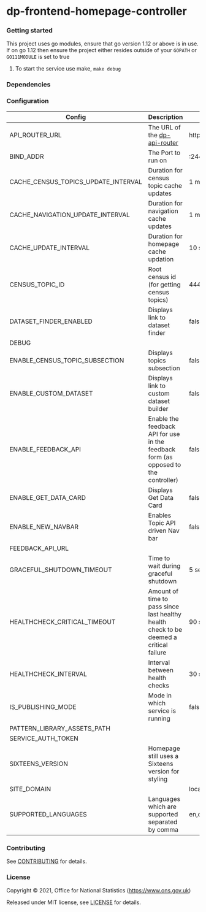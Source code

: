 dp-frontend-homepage-controller
================

### Getting started

This project uses go modules, ensure that go version 1.12 or above is in use.
If on go 1.12 then ensure the project either resides outside of your `GOPATH` or `GO111MODULE` is set to true

1. To start the service use make, `make debug`

### Dependencies

### Configuration

| Config                              | Description                                                                            | Default                   |
|-------------------------------------|----------------------------------------------------------------------------------------|---------------------------|
| API_ROUTER_URL                      | The URL of the [dp-api-router](https://github.com/ONSdigital/dp-api-router)            | http://localhost:23200/v1 |
| BIND_ADDR                           | The Port to run on                                                                     | :24400                    |
| CACHE_CENSUS_TOPICS_UPDATE_INTERVAL | Duration for census topic cache updates                                                | 1 minute                  |
| CACHE_NAVIGATION_UPDATE_INTERVAL    | Duration for navigation cache updates                                                  | 1 minute                  |
| CACHE_UPDATE_INTERVAL               | Duration for homepage cache updation                                                   | 10 seconds                |
| CENSUS_TOPIC_ID                     | Root census id (for getting census topics)                                             | 4445                      |
| DATASET_FINDER_ENABLED              | Displays link to dataset finder                                                        | false                     |
| DEBUG                               |                                                                                        |                           |
| ENABLE_CENSUS_TOPIC_SUBSECTION      | Displays topics subsection                                                             | false                     |
| ENABLE_CUSTOM_DATASET               | Displays link to custom dataset builder                                                | false                     |
| ENABLE_FEEDBACK_API                 | Enable the feedback API for use in the feedback form (as opposed to the controller)    | false                     |
| ENABLE_GET_DATA_CARD                | Displays Get Data Card                                                                 | false                     |
| ENABLE_NEW_NAVBAR                   | Enables Topic API driven Nav bar                                                       | false                     |
| FEEDBACK_API_URL                    |                                                                                        |                           |
| GRACEFUL_SHUTDOWN_TIMEOUT           | Time to wait during graceful shutdown                                                  | 5 seconds                 |
| HEALTHCHECK_CRITICAL_TIMEOUT       | Amount of time to pass since last healthy health check to be deemed a critical failure | 90 seconds                |
| HEALTHCHECK_INTERVAL               | Interval between health checks                                                         | 30 seconds                |
| IS_PUBLISHING_MODE                  | Mode in which service is running                                                       | false                     |
| PATTERN_LIBRARY_ASSETS_PATH         |                                                                                        |                           |
| SERVICE_AUTH_TOKEN                  |                                                                                        |                           |
| SIXTEENS_VERSION                    | Homepage still uses a Sixteens version for styling                                     |                           |
| SITE_DOMAIN                         |                                                                                        | localhost                 |
| SUPPORTED_LANGUAGES                 | Languages which are supported separated by comma                                       | en,cy                     |

### Contributing

See [CONTRIBUTING](CONTRIBUTING.md) for details.

### License

Copyright © 2021, Office for National Statistics (https://www.ons.gov.uk)

Released under MIT license, see [LICENSE](LICENSE.md) for details.
